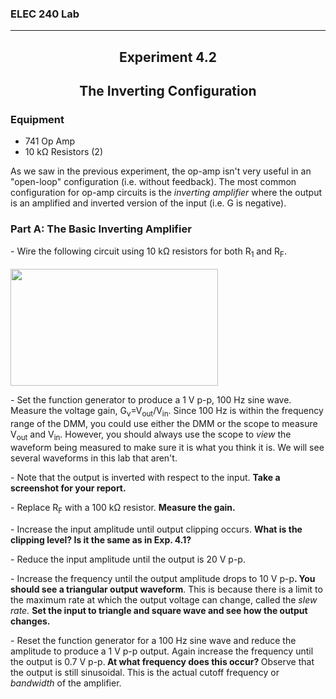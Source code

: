 
<h3>ELEC 240 Lab<hr></h3>


<center>
<h2>
Experiment 4.2
</h2>
<h2>
The Inverting Configuration
</h2>

</center>
<h3>

<h3>
    Equipment
</h3>
<ul>
<li>741 Op Amp
<li>10 k&#8486; Resistors (2)
</ul>
<p>
    As we saw in the previous experiment, the op-amp isn't very useful in an "open-loop" configuration (i.e. without feedback). The most common configuration
    for op-amp circuits is the <em>inverting amplifier</em> where the output is an amplified and inverted version of the input (i.e. G is negative).
</p>
<h3>
    Part A: The Basic Inverting Amplifier
</h3>
<p>
    - Wire the following circuit using 10 k&#8486; resistors for both R<sub>1</sub> and R<sub>F</sub>.
    <br/>
    <br/>
    <img width="332" height="187" src="../figs/img175.png"/>
</p>
<p>
    - Set the function generator to produce a 1 V p-p, 100 Hz sine wave. Measure the voltage gain, G<sub>v</sub>=V<sub>out</sub>/V<sub>in</sub>. Since 100 Hz
    is within the frequency range of the DMM, you could use either the DMM or the scope to measure V<sub>out</sub> and V<sub>in</sub>. However, you should
    always use the scope to <em>view</em> the waveform being measured to make sure it is what you think it is. We will see several waveforms in this lab that
    aren't.
</p>
<p>
    - Note that the output is inverted with respect to the input. <strong>Take a screenshot for your report.</strong>
</p>
<p>
    - Replace R<sub>F</sub> with a 100 k&#8486; resistor. <strong>Measure the gain.</strong>
</p>
<p>
    - Increase the input amplitude until output clipping occurs. <strong>What is the clipping level? Is it the same as in Exp. 4.1?</strong>
</p>
<p>
    - Reduce the input amplitude until the output is 20 V p-p.
</p>
<p>
    - Increase the frequency until the output amplitude drops to 10 V p-p<strong>. You should see a triangular output waveform</strong>. This is because there
is a limit to the maximum rate at which the output voltage can change, called the <em>slew rate.</em>    <strong>Set the input to triangle and square wave and see how the output changes. </strong>
</p>
<p>
    - Reset the function generator for a 100 Hz sine wave and reduce the amplitude to produce a 1 V p-p output. Again increase the frequency until the output
is 0.7 V p-p.<strong> At what frequency does this occur? </strong>Observe that the output is still sinusoidal. This is the actual cutoff frequency or    <em>bandwidth</em> of the amplifier.
</p>
</DT>